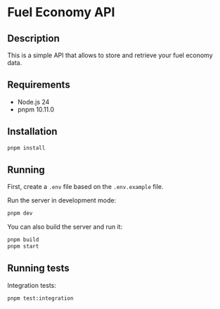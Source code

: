 # Fuel Economy API

## Description

This is a simple API that allows to store and retrieve your fuel economy data.

## Requirements

- Node.js 24
- pnpm 10.11.0

## Installation

```bash
pnpm install
```

## Running

First, create a `.env` file based on the `.env.example` file.

Run the server in development mode:

```bash
pnpm dev
```

You can also build the server and run it:

```bash
pnpm build
pnpm start
```

## Running tests

Integration tests:

```bash
pnpm test:integration
```
